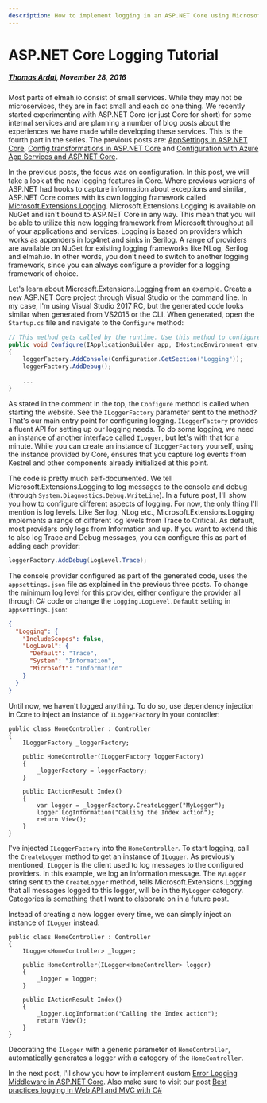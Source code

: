 ---description: How to implement logging in an ASP.NET Core using Microsoft.Extensions.Logging. Log to a text file, another logging framework or even elmah.io from core.---# ASP.NET Core Logging Tutorial##### [Thomas Ardal](http://elmah.io/about/), November 28, 2016Most parts of elmah.io consist of small services. While they may not be microservices, they are in fact small and each do one thing. We recently started experimenting with ASP.NET Core (or just Core for short) for some internal services and are planning a number of blog posts about the experiences we have made while developing these services. This is the fourth part in the series. The previous posts are: [AppSettings in ASP.NET Core](appsettings-in-aspnetcore.md), [Config transformations in ASP.NET Core](config-transformations-in-aspnetcore.md) and [Configuration with Azure App Services and ASP.NET Core](configuration-with-azure-app-services-and-aspnetcore.md).In the previous posts, the focus was on configuration. In this post, we will take a look at the new logging features in Core. Where previous versions of ASP.NET had hooks to capture information about exceptions and similar, ASP.NET Core comes with its own logging framework called [Microsoft.Extensions.Logging](https://www.nuget.org/packages/Microsoft.Extensions.Logging/). Microsoft.Extensions.Logging is available on NuGet and isn't bound to ASP.NET Core in any way. This mean that you will be able to utilize this new logging framework from Microsoft throughout all of your applications and services. Logging is based on providers which works as appenders in log4net and sinks in Serilog. A range of providers are available on NuGet for existing logging frameworks like NLog, Serilog and elmah.io. In other words, you don't need to switch to another logging framework, since you can always configure a provider for a logging framework of choice.Let's learn about Microsoft.Extensions.Logging from an example. Create a new ASP.NET Core project through Visual Studio or the command line. In my case, I'm using Visual Studio 2017 RC, but the generated code looks similar when generated from VS2015 or the CLI. When generated, open the `Startup.cs` file and navigate to the `Configure` method:```csharp// This method gets called by the runtime. Use this method to configure the HTTP request pipeline.public void Configure(IApplicationBuilder app, IHostingEnvironment env, ILoggerFactory loggerFactory){    loggerFactory.AddConsole(Configuration.GetSection("Logging"));    loggerFactory.AddDebug();    ...}```As stated in the comment in the top, the `Configure` method is called when starting the website. See the `ILoggerFactory` parameter sent to the method? That's our main entry point for configuring logging. `ILoggerFactory` provides a fluent API for setting up our logging needs. To do some logging, we need an instance of another interface called `ILogger`, but let's with that for a minute. While you can create an instance of `ILoggerFactory` yourself, using the instance provided by Core, ensures that you capture log events from Kestrel and other components already initialized at this point.The code is pretty much self-documented. We tell Microsoft.Extensions.Logging to log messages to the console and debug (through `System.Diagnostics.Debug.WriteLine`). In a future post, I'll show you how to configure different aspects of logging. For now, the only thing I'll mention is log levels. Like Serilog, NLog etc., Microsoft.Extensions.Logging implements a range of different log levels from Trace to Critical. As default, most providers only logs from Information and up. If you want to extend this to also log Trace and Debug messages, you can configure this as part of adding each provider:```csharploggerFactory.AddDebug(LogLevel.Trace);```The console provider configured as part of the generated code, uses the `appsettings.json` file as explained in the previous three posts. To change the minimum log level for this provider, either configure the provider all through C# code or change the `Logging.LogLevel.Default` setting in `appsettings.json`:```json{  "Logging": {    "IncludeScopes": false,    "LogLevel": {      "Default": "Trace",      "System": "Information",      "Microsoft": "Information"    }  }}```Until now, we haven't logged anything. To do so, use dependency injection in Core to inject an instance of `ILoggerFactory` in your controller:```chsarppublic class HomeController : Controller{    ILoggerFactory _loggerFactory;    public HomeController(ILoggerFactory loggerFactory)    {        _loggerFactory = loggerFactory;    }    public IActionResult Index()    {        var logger = _loggerFactory.CreateLogger("MyLogger");        logger.LogInformation("Calling the Index action");        return View();    }}```I've injected `ILoggerFactory` into the `HomeController`. To start logging, call the `CreateLogger` method to get an instance of `ILogger`. As previously mentioned, `ILogger` is the client used to log messages to the configured providers. In this example, we log an information message. The `MyLogger` string sent to the `CreateLogger` method, tells Microsoft.Extensions.Logging that all messages logged to this logger, will be in the `MyLogger` category. Categories is something that I want to elaborate on in a future post.Instead of creating a new logger every time, we can simply inject an instance of `ILogger` instead:```chsarppublic class HomeController : Controller{    ILogger<HomeController> _logger;    public HomeController(ILogger<HomeController> logger)    {        _logger = logger;    }    public IActionResult Index()    {        _logger.LogInformation("Calling the Index action");        return View();    }}```Decorating the `ILogger` with a generic parameter of `HomeController`, automatically generates a logger with a category of the `HomeController`.In the next post, I'll show you how to implement custom [Error Logging Middleware in ASP.NET Core](/error-logging-middleware-in-aspnetcore.md). Also make sure to visit our post [Best practices logging in Web API and MVC with C#](/asp-net-error-logging-best-practices.md)